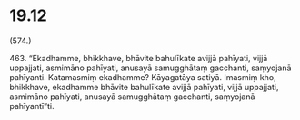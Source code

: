 

# 19.12


(574.)

463\. “Ekadhamme, bhikkhave, bhāvite bahulīkate avijjā pahīyati, vijjā uppajjati, asmimāno pahīyati, anusayā samugghātaṃ gacchanti, saṃyojanā pahīyanti. Katamasmiṃ ekadhamme? Kāyagatāya satiyā. Imasmiṃ kho, bhikkhave, ekadhamme bhāvite bahulīkate avijjā pahīyati, vijjā uppajjati, asmimāno pahīyati, anusayā samugghātaṃ gacchanti, saṃyojanā pahīyantī”ti.



